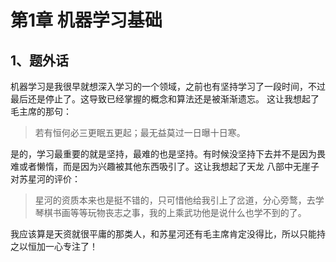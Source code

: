 # 第1章 机器学习基础

## 1、题外话
机器学习是我很早就想深入学习的一个领域，之前也有坚持学习了一段时间，不过最后还是停止了。这导致已经掌握的概念和算法还是被渐渐遗忘。
这让我想起了毛主席的那句：
> 若有恒何必三更眠五更起；最无益莫过一日曝十日寒。

是的，学习最重要的就是坚持，最难的也是坚持。有时候没坚持下去并不是因为畏难或者懒惰，而是因为兴趣被其他东西吸引了。这让我想起了天龙
八部中无崖子对苏星河的评价：
> 星河的资质本来也是挺不错的，只可惜他给我引上了岔道，分心旁鹜，去学琴棋书画等等玩物丧志之事，我的上乘武功他是说什么也学不到的了。

我应该算是天资就很平庸的那类人，和苏星河还有毛主席肯定没得比，所以只能持之以恒加一心专注了！